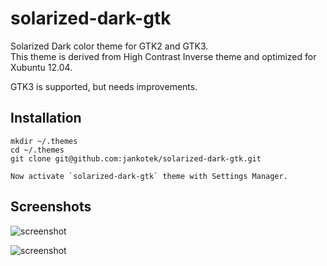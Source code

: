 solarized-dark-gtk
==================

Solarized Dark color theme for GTK2 and GTK3.  
This theme is derived from High Contrast Inverse theme and optimized for Xubuntu 12.04. 

GTK3 is supported, but needs improvements. 

Installation
------------


	mkdir ~/.themes
	cd ~/.themes
	git clone git@github.com:jankotek/solarized-dark-gtk.git

	Now activate `solarized-dark-gtk` theme with Settings Manager.
	

Screenshots
-----------	

![screenshot](https://github.com/jankotek/solarized-dark-gtk/raw/master/screenshot1.png)

![screenshot](https://github.com/jankotek/solarized-dark-gtk/raw/master/screenshot2.png)



